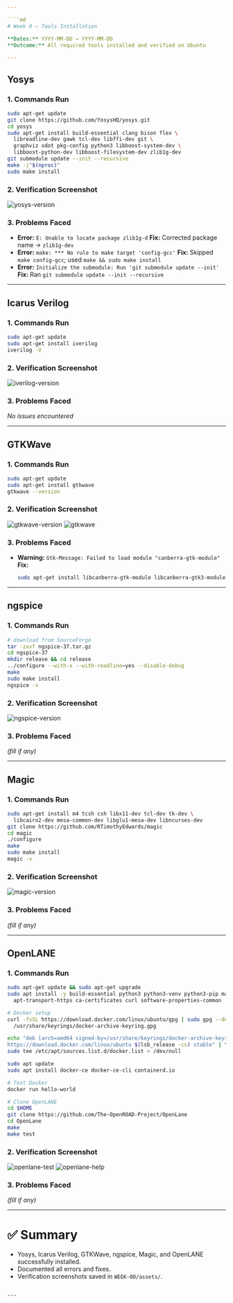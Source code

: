 ```yaml
---

````md
# Week 0 – Tools Installation

**Dates:** YYYY-MM-DD → YYYY-MM-DD  
**Outcome:** All required tools installed and verified on Ubuntu

---
```


## Yosys

### 1. Commands Run
```bash
sudo apt-get update
git clone https://github.com/YosysHQ/yosys.git
cd yosys
sudo apt-get install build-essential clang bison flex \
  libreadline-dev gawk tcl-dev libffi-dev git \
  graphviz xdot pkg-config python3 libboost-system-dev \
  libboost-python-dev libboost-filesystem-dev zlib1g-dev
git submodule update --init --recursive
make -j"$(nproc)"
sudo make install
````

### 2. Verification Screenshot

![yosys-version](./assets/yosys-version.png)

### 3. Problems Faced

* **Error:** `E: Unable to locate package zlib1g-d`
  **Fix:** Corrected package name → `zlib1g-dev`
* **Error:** `make: *** No rule to make target 'config-gcc'`
  **Fix:** Skipped `make config-gcc`; used `make && sudo make install`
* **Error:** `Initialize the submodule: Run 'git submodule update --init'`
  **Fix:** Ran `git submodule update --init --recursive`

---

## Icarus Verilog

### 1. Commands Run

```bash
sudo apt-get update
sudo apt-get install iverilog
iverilog -V
```

### 2. Verification Screenshot

![iverilog-version](./assets/iverilog-version.png)

### 3. Problems Faced

*No issues encountered*

---

## GTKWave

### 1. Commands Run

```bash
sudo apt-get update
sudo apt-get install gtkwave
gtkwave --version
```

### 2. Verification Screenshot

![gtkwave-version](./assets/gtkwave-version.png)
![gtkwave](./assets/gtkwave.png)

### 3. Problems Faced

* **Warning:** `Gtk-Message: Failed to load module "canberra-gtk-module"`
  **Fix:**

  ```bash
  sudo apt-get install libcanberra-gtk-module libcanberra-gtk3-module
  ```

---

## ngspice

### 1. Commands Run

```bash
# download from SourceForge
tar -zxvf ngspice-37.tar.gz
cd ngspice-37
mkdir release && cd release
../configure --with-x --with-readline=yes --disable-debug
make
sudo make install
ngspice -v
```

### 2. Verification Screenshot

![ngspice-version](./assets/ngspice-version.png)

### 3. Problems Faced

*(fill if any)*

---

## Magic

### 1. Commands Run

```bash
sudo apt-get install m4 tcsh csh libx11-dev tcl-dev tk-dev \
  libcairo2-dev mesa-common-dev libglu1-mesa-dev libncurses-dev
git clone https://github.com/RTimothyEdwards/magic
cd magic
./configure
make
sudo make install
magic -v
```

### 2. Verification Screenshot

![magic-version](./assets/magic-version.png)

### 3. Problems Faced

*(fill if any)*

---

## OpenLANE

### 1. Commands Run

```bash
sudo apt-get update && sudo apt-get upgrade
sudo apt install -y build-essential python3 python3-venv python3-pip make git \
  apt-transport-https ca-certificates curl software-properties-common

# Docker setup
curl -fsSL https://download.docker.com/linux/ubuntu/gpg | sudo gpg --dearmor -o \
  /usr/share/keyrings/docker-archive-keyring.gpg

echo "deb [arch=amd64 signed-by=/usr/share/keyrings/docker-archive-keyring.gpg] \
https://download.docker.com/linux/ubuntu $(lsb_release -cs) stable" | \
sudo tee /etc/apt/sources.list.d/docker.list > /dev/null

sudo apt update
sudo apt install docker-ce docker-ce-cli containerd.io

# Test Docker
docker run hello-world

# Clone OpenLANE
cd $HOME
git clone https://github.com/The-OpenROAD-Project/OpenLane
cd OpenLane
make
make test
```

### 2. Verification Screenshot

![openlane-test](./assets/openlane-test.png)
![openlane-help](./assets/openlane-help.png)

### 3. Problems Faced

*(fill if any)*

---

# ✅ Summary

* Yosys, Icarus Verilog, GTKWave, ngspice, Magic, and OpenLANE successfully installed.
* Documented all errors and fixes.
* Verification screenshots saved in `WEEK-00/assets/`.

```

---
